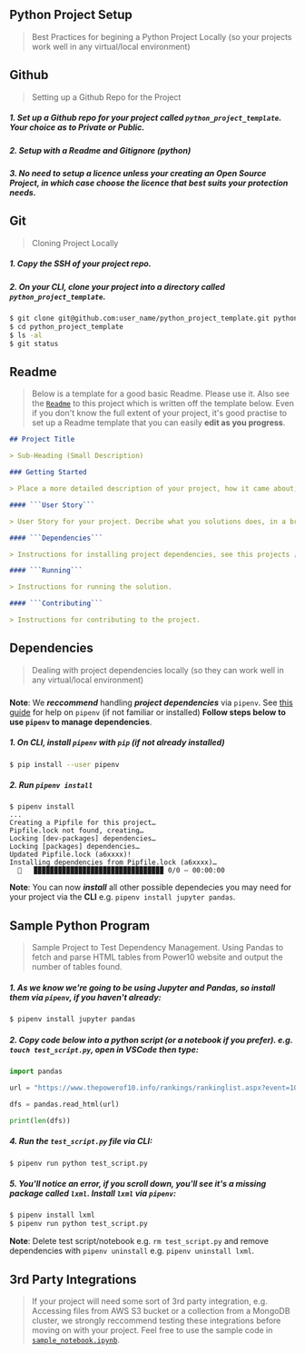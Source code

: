 ## Python Project Setup
> Best Practices for begining a Python Project Locally (so your projects work well in any virtual/local environment)

## Github  
> Setting up a Github Repo for the Project

##### 1. Set up a **Github repo** for your project called ```python_project_template```. Your choice as to Private or Public.

##### 2. Setup with a **Readme and Gitignore (python)**

##### 3. No need to setup a **licence** unless your creating an ***Open Source*** Project, in which case choose the licence that best suits your protection needs.

## Git
> Cloning Project Locally

##### 1. **Copy the SSH** of your project repo.

##### 2. On your CLI, clone your project into a directory called ```python_project_template```.

```bash
$ git clone git@github.com:user_name/python_project_template.git python_project_template
$ cd python_project_template
$ ls -al
$ git status
```

## Readme 
> Below is a template for a good basic Readme. Please use it. Also see the [```Readme```](./Readme.md) to this project which is written off the template below. Even if you don't know the full extent of your project, it's good practise to set up a Readme template that you can easily **edit as you progress**.

```markdown
## Project Title

> Sub-Heading (Small Description)

### Getting Started

> Place a more detailed description of your project, how it came about, inspiration, reading. 

#### ```User Story```

> User Story for your project. Decribe what you solutions does, in a brief step by step story.

#### ```Dependencies```

> Instructions for installing project dependencies, see this projects [Readme](./Readme.md) for a good template.

#### ```Running```

> Instructions for running the solution.

#### ```Contributing```

> Instructions for contributing to the project.
```

## Dependencies
> Dealing with project dependencies locally (so they can work well in any virtual/local environment)

###

**Note**: We ***reccommend*** handling ***project dependencies*** via ```pipenv```. See [this guide](https://realpython.com/pipenv-guide/) for help on ```pipenv``` (if not familiar or installed) **Follow steps below to use ```pipenv``` to manage dependencies**.

##### 1. On CLI, install ```pipenv``` with ```pip``` (if not already installed)

```bash
$ pip install --user pipenv
```

##### 2. Run ```pipenv install```

```
$ pipenv install
...
Creating a Pipfile for this project…
Pipfile.lock not found, creating…
Locking [dev-packages] dependencies…
Locking [packages] dependencies…
Updated Pipfile.lock (a6xxxx)!
Installing dependencies from Pipfile.lock (a6xxxx)…
  🐍   ▉▉▉▉▉▉▉▉▉▉▉▉▉▉▉▉▉▉▉▉▉▉▉▉▉▉▉▉▉▉▉▉ 0/0 — 00:00:00
```

**Note**: You can now ***install*** all other possible dependecies you may need for your project via the **CLI** e.g. ```pipenv install jupyter pandas```.

## Sample Python Program

> Sample Project to Test Dependency Management. Using Pandas to fetch and parse HTML tables from Power10 website and output the number of tables found.

##### 1. As we know we're going to be using Jupyter and Pandas, so install them via ```pipenv```, if you haven't already: 

```bash
$ pipenv install jupyter pandas
```

##### 2. **Copy** code below into a python script (or a notebook if you prefer). e.g. ```touch test_script.py```, open in VSCode then type:

```python
import pandas

url = "https://www.thepowerof10.info/rankings/rankinglist.aspx?event=100&agegroup=ALL&sex=W&year=2020"

dfs = pandas.read_html(url)

print(len(dfs))
```

##### 4. Run the ```test_script.py``` file via CLI:

```bash
$ pipenv run python test_script.py
```

##### 5. You'll notice an error, if you scroll down, you'll see it's a missing package called ```lxml```. Install ```lxml``` via ```pipenv```:

```bash
$ pipenv install lxml
$ pipenv run python test_script.py
```

**Note**: Delete test script/notebook e.g. ```rm test_script.py``` and remove dependencies with ```pipenv uninstall``` e.g. ```pipenv uninstall lxml```.

## 3rd Party Integrations

> If your project will need some sort of 3rd party integration, e.g. Accessing files from AWS S3 bucket or a collection from a MongoDB cluster, we strongly reccommend testing these integrations before moving on with your project. Feel free to use the sample code in [```sample_notebook.ipynb```](./sample_notebook.ipynb).